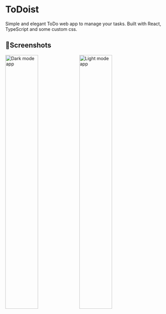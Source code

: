 # ToDoist

Simple and elegant ToDo web app to manage your tasks. Built with React, TypeScript and some custom css.

## 📸Screenshots
<div>
  <img style="width: 45%;" src="https://user-images.githubusercontent.com/39781228/189569056-be1cc132-0cdf-4e7a-a16c-fd95db707cc2.png" alt="Dark mode app" />
  <img style="width: 45%;" src="https://user-images.githubusercontent.com/39781228/189569167-9a54cb7d-0b75-4689-9fc1-e5e10ee30262.png" alt="Light mode app" />
</div>
